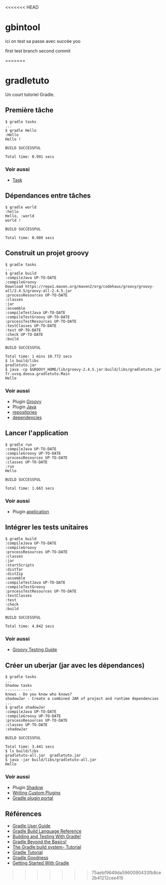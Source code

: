 <<<<<<< HEAD
# gbintool
ici on test
sa passe avec succée yoo

first test branch
second commit

=======
# gradletuto
Un court tutoriel Gradle.

## Première tâche
```
$ gradle tasks
...
$ gradle Hello
:Hello
Hello !

BUILD SUCCESSFUL

Total time: 0.991 secs
```

### Voir aussi
* [Task](https://docs.gradle.org/current/dsl/org.gradle.api.Task.html)

## Dépendances entre tâches
```
$ gradle world
:hello
Hello, :world
world !

BUILD SUCCESSFUL

Total time: 0.989 secs
```

## Construit un projet groovy
```
$ gradle tasks
...
$ gradle build
:compileJava UP-TO-DATE
:compileGroovy
Download https://repo1.maven.org/maven2/org/codehaus/groovy/groovy-all/2.4.5/groovy-all-2.4.5.jar
:processResources UP-TO-DATE
:classes
:jar
:assemble
:compileTestJava UP-TO-DATE
:compileTestGroovy UP-TO-DATE
:processTestResources UP-TO-DATE
:testClasses UP-TO-DATE
:test UP-TO-DATE
:check UP-TO-DATE
:build

BUILD SUCCESSFUL

Total time: 1 mins 10.772 secs
$ ls build/libs
gradletuto.jar
$ java -cp $GROOVY_HOME/lib/groovy-2.4.5.jar:build/libs/gradletuto.jar fr.uvsq.doosa.gradletuto.Main
Hello
```

### Voir aussi
* Plugin [Groovy](https://docs.gradle.org/current/userguide/groovy_plugin.html)
* Plugin [Java](https://docs.gradle.org/current/userguide/java_plugin.html)
* [repositories](https://docs.gradle.org/current/dsl/org.gradle.api.Project.html#org.gradle.api.Project:repositories%28groovy.lang.Closure%29)
* [dependencies](https://docs.gradle.org/current/dsl/org.gradle.api.Project.html#org.gradle.api.Project:dependencies%28groovy.lang.Closure%29)

## Lancer l'application
```
$ gradle run
:compileJava UP-TO-DATE
:compileGroovy UP-TO-DATE
:processResources UP-TO-DATE
:classes UP-TO-DATE
:run
Hello

BUILD SUCCESSFUL

Total time: 1.663 secs
```

### Voir aussi
* Plugin [application](https://docs.gradle.org/current/userguide/application_plugin.html)

## Intégrer les tests unitaires
```
$ gradle build
:compileJava UP-TO-DATE
:compileGroovy
:processResources UP-TO-DATE
:classes
:jar
:startScripts
:distTar
:distZip
:assemble
:compileTestJava UP-TO-DATE
:compileTestGroovy
:processTestResources UP-TO-DATE
:testClasses
:test
:check
:build

BUILD SUCCESSFUL

Total time: 4.042 secs
```

### Voir aussi
* [Groovy Testing Guide](http://docs.groovy-lang.org/docs/latest/html/documentation/core-testing-guide.html)

## Créer un uberjar (jar avec les dépendances)
```
$ gradle tasks
...
Shadow tasks
------------
knows - Do you know who knows?
shadowJar - Create a combined JAR of project and runtime dependencies
...
$ gradle shadowJar
:compileJava UP-TO-DATE
:compileGroovy UP-TO-DATE
:processResources UP-TO-DATE
:classes UP-TO-DATE
:shadowJar

BUILD SUCCESSFUL

Total time: 3.441 secs
$ ls build/libs
gradletuto-all.jar  gradletuto.jar
$ java -jar build/libs/gradletuto-all.jar
Hello
```

### Voir aussi
* Plugin [Shadow](https://github.com/johnrengelman/shadow)
* [Writing Custom Plugins](https://docs.gradle.org/current/userguide/custom_plugins.html)
* [Gradle plugin portal](https://plugins.gradle.org/)

## Références
* [Gradle User Guide](https://docs.gradle.org/current/userguide/userguide.html)
* [Gradle Build Language Reference](https://docs.gradle.org/current/dsl/)
* [Building and Testing With Gradle!](http://www2.gradleware.com/l/68052/2015-01-13/6dm)
* [Gradle Beyond the Basics!](http://www2.gradle.com/l/68052/2015-01-26/23s5)
* [The Gradle build system- Tutorial ](http://www.vogella.com/tutorials/Gradle/article.html)
* [Gradle Tutorial](http://rominirani.com/2014/07/28/gradle-tutorial-part-1-installation-setup/)
* [Gradle Goodness](http://mrhaki.blogspot.fr/search/label/Gradle)
* [Getting Started With Gradle](http://www.petrikainulainen.net/getting-started-with-gradle/)
>>>>>>> 75aebf9649da5960090433fb8ce2b41212cee415
